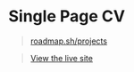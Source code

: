 # Single Page CV

>[roadmap.sh/projects](https://roadmap.sh/projects/single-page-cv)

>[View the live site](https://kavinsde.github.io/single-page-cv/)